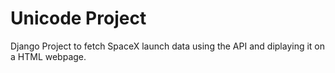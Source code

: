 # Unicode Project
Django Project to fetch SpaceX launch data using the API and diplaying it on a HTML webpage.
